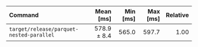 | Command | Mean [ms] | Min [ms] | Max [ms] | Relative |
|:---|---:|---:|---:|---:|
| `target/release/parquet-nested-parallel` | 578.9 ± 8.4 | 565.0 | 597.7 | 1.00 |
